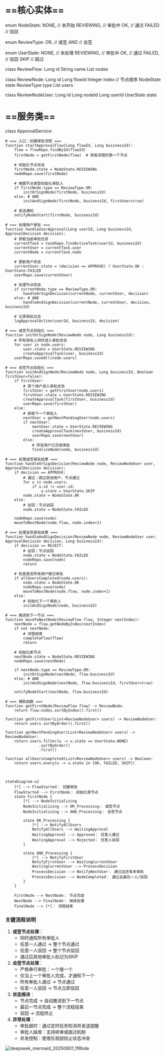 # ==核心实体==
enum NodeState: 
    NONE,      // 未开始
    REVIEWING, // 审批中
    OK,        // 通过
    FAILED     // 驳回

enum ReviewType:
    OR,        // 或签
    AND        // 会签

enum UserState:
    NONE,      // 未处理
    REVIEWING, // 审批中
    OK,        // 通过
    FAILED,    // 驳回
    SKIP       // 跳过

class ReviewFlow:
    Long id
    String name
    List<ReviewNode> nodes

class ReviewNode:
    Long id
    Long flowId
    Integer index      // 节点顺序
    NodeState state
    ReviewType type
    List<ReviewNodeUser> users

class ReviewNodeUser:
    Long id
    Long nodeId
    Long userId
    UserState state

# ==服务类==
class ApprovalService:

    # === 入口：创建审批流程 ===
    function startApprovalFlow(Long flowId, Long businessId):
        flow = flowRepo.findById(flowId)
        firstNode = getFirstNode(flow)  # 获取流程的第一个节点
        
        # 初始化节点状态
        firstNode.state = NodeState.REVIEWING
        nodeRepo.save(firstNode)
        
        # 根据节点类型初始化审批人
        if firstNode.type == ReviewType.OR:
            initOrSignNode(firstNode, businessId)
        else: # AND
            initAndSignNode(firstNode, businessId, firstUser=true)
        
        # 发送通知
        notifyNodeStart(firstNode, businessId)
    
    # === 处理用户审批 ===
    function handleUserApproval(Long userId, Long businessId, ApprovalDecision decision):
        # 获取当前审批任务
        currentTask = taskRepo.findActiveTask(userId, businessId)
        currentUser = currentTask.user
        currentNode = currentTask.node
        
        # 更新用户状态
        currentUser.state = (decision == APPROVE) ? UserState.OK : UserState.FAILED
        userRepo.save(currentUser)
        
        # 处理节点状态
        if currentNode.type == ReviewType.OR:
            handleOrSignDecision(currentNode, currentUser, decision)
        else: # AND
            handleAndSignDecision(currentNode, currentUser, decision, businessId)
        
        # 记录审批日志
        logApprovalAction(userId, businessId, decision)
    
    # === 或签节点初始化 ===
    function initOrSignNode(ReviewNode node, Long businessId):
        # 所有审批人同时进入审批状态
        for user in node.users:
            user.state = UserState.REVIEWING
            createApprovalTask(user, businessId)
        userRepo.saveAll(node.users)
    
    # === 会签节点初始化 ===
    function initAndSignNode(ReviewNode node, Long businessId, Boolean firstUser=false):
        if firstUser:
            # 首个用户进入审批状态
            firstUser = getFirstUser(node.users)
            firstUser.state = UserState.REVIEWING
            createApprovalTask(firstUser, businessId)
            userRepo.save(firstUser)
        else:
            # 获取下一个审批人
            nextUser = getNextPendingUser(node.users)
            if nextUser:
                nextUser.state = UserState.REVIEWING
                createApprovalTask(nextUser, businessId)
                userRepo.save(nextUser)
            else:
                # 所有用户已完成审批
                finalizeNode(node, businessId)
    
    # === 处理或签审批结果 ===
    function handleOrSignDecision(ReviewNode node, ReviewNodeUser user, ApprovalDecision decision):
        if decision == APPROVE:
            # 通过：跳过其他用户，节点通过
            for u in node.users:
                if u.id != user.id:
                    u.state = UserState.SKIP
            node.state = NodeState.OK
        else: 
            # 驳回：节点驳回
            node.state = NodeState.FAILED
        
        nodeRepo.save(node)
        moveToNextNode(node.flow, node.index+1)
    
    # === 处理会签审批结果 ===
    function handleAndSignDecision(ReviewNode node, ReviewNodeUser user, ApprovalDecision decision, Long businessId):
        if decision == REJECT:
            # 驳回：节点驳回
            node.state = NodeState.FAILED
            nodeRepo.save(node)
            return
        
        # 检查是否所有用户都已审批
        if allUsersCompleted(node.users):
            node.state = NodeState.OK
            nodeRepo.save(node)
            moveToNextNode(node.flow, node.index+1)
        else:
            # 初始化下一个审批人
            initAndSignNode(node, businessId)
    
    # === 推进到下一节点 ===
    function moveToNextNode(ReviewFlow flow, Integer nextIndex):
        nextNode = flow.getNodeByIndex(nextIndex)
        if not nextNode:
            # 流程结束
            completeFlow(flow)
            return
        
        # 初始化新节点
        nextNode.state = NodeState.REVIEWING
        nodeRepo.save(nextNode)
        
        if nextNode.type == ReviewType.OR:
            initOrSignNode(nextNode, flow.businessId)
        else: # AND
            initAndSignNode(nextNode, flow.businessId, firstUser=true)
        
        notifyNodeStart(nextNode, flow.businessId)
    
    # === 辅助函数 ===
    function getFirstNode(ReviewFlow flow) -> ReviewNode:
        return flow.nodes.sortByIndex().first()
    
    function getFirstUser(List<ReviewNodeUser> users) -> ReviewNodeUser:
        return users.sortByOrder().first()
    
    function getNextPendingUser(List<ReviewNodeUser> users) -> ReviewNodeUser:
        return users.filter(u -> u.state == UserState.NONE)
                   .sortByOrder()
                   .first()
    
    function allUsersCompleted(List<ReviewNodeUser> users) -> Boolean:
        return users.every(u -> u.state in [OK, FAILED, SKIP])






​    

    stateDiagram-v2
        [*] --> FlowStarted： 创建审批
        FlowStarted --> FirstNode： 初始化首节点
        state FirstNode {
            [*] --> NodeInitializing
            NodeInitializing --> OR_Processing： 或签节点
            NodeInitializing --> AND_Processing： 会签节点
    
            state OR_Processing {
                [*] --> NotifyAllUsers
                NotifyAllUsers --> WaitingApproval
                WaitingApproval --> Approved： 任意人通过
                WaitingApproval --> Rejected： 任意人驳回
            }
    
            state AND_Processing {
                [*] --> NotifyFirstUser
                NotifyFirstUser --> WaitingCurrentUser
                WaitingCurrentUser --> ProcessDecision
                ProcessDecision --> NotifyNextUser： 通过且还有未审批
                ProcessDecision --> NodeCompleted： 通过且最后一人/驳回
            }
        }
    
        FirstNode --> NextNode： 节点完成
        NextNode --> FinalNode： 继续处理
        FinalNode --> [*]： 流程结束

### 关键流程说明

1. **或签节点处理**：
   - 同时通知所有审批人
   - 任意一人通过 → 整个节点通过
   - 任意一人驳回 → 整个节点驳回
   - 通过后其他审批人标记为SKIP
2. **会签节点处理**：
   - 严格串行审批：一个接一个
   - 仅当上一个审批人完成，才通知下一个
   - 所有审批人通过 → 节点通过
   - 任意一人驳回 → 节点立即驳回
3. **状态推进**：
   - 节点完成 → 自动推进到下一节点
   - 最后一节点完成 → 整个流程结束
   - 驳回 → 流程终止
4. **异常处理**：
   - 审批超时：通过定时任务检测并发送提醒
   - 审批人缺席：支持转审或跳过机制
   - 并发控制：使用乐观锁防止状态冲突

![deepseek_mermaid_20250801_1f8bde](F:\deepseek_mermaid_20250801_1f8bde.png)